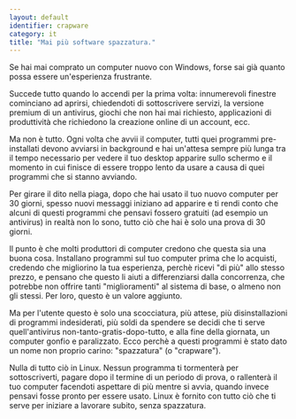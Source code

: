 ```yaml
---
layout: default
identifier: crapware
category: it
title: "Mai più software spazzatura."
---
```


Se hai mai comprato un computer nuovo con Windows, forse sai già quanto possa essere un'esperienza frustrante.

Succede tutto quando lo accendi per la prima volta: innumerevoli finestre cominciano ad aprirsi, chiedendoti di sottoscrivere servizi, la versione premium di un antivirus, giochi che non hai mai richiesto, applicazioni di produttività che richiedono la creazione online di un account, ecc.

Ma non è tutto. Ogni volta che avvii il computer, tutti quei programmi pre-installati devono avviarsi in background e hai un'attesa sempre più lunga tra il tempo necessario per vedere il tuo desktop apparire sullo schermo e il momento in cui finisce di essere troppo lento da usare a causa di quei programmi che si stanno avviando.

Per girare il dito nella piaga, dopo che hai usato il tuo nuovo computer per 30 giorni, spesso nuovi messaggi iniziano ad apparire e ti rendi conto che alcuni di questi programmi che pensavi fossero gratuiti (ad esempio un antivirus) in realtà non lo sono, tutto ciò che hai è solo una prova di 30 giorni.

Il punto è che molti produttori di computer credono che questa sia una buona cosa. Installano programmi sul tuo computer prima che lo acquisti, credendo che migliorino la tua esperienza, perchè ricevi "di più" allo stesso prezzo, e pensano che questo li aiuti a differenziarsi dalla concorrenza, che potrebbe non offrire tanti "miglioramenti" al sistema di base, o almeno non gli stessi. Per loro, questo è un valore aggiunto.

Ma per l'utente questo è solo una scocciatura, più attese, più disinstallazioni di programmi indesiderati, più soldi da spendere se decidi che ti serve quell'antivirus non-tanto-gratis-dopo-tutto, e alla fine della giornata, un computer gonfio e paralizzato. Ecco perchè a questi programmi è stato dato un nome non proprio carino: "spazzatura" (o "crapware").

Nulla di tutto ciò in Linux. Nessun programma ti tormenterà per sottoscriverti, pagare dopo il termine di un periodo di prova, o rallenterà il tuo computer facendoti aspettare di più mentre si avvia, quando invece pensavi fosse pronto per essere usato. Linux è fornito con tutto ciò che ti serve per iniziare a lavorare subito, senza spazzatura.




